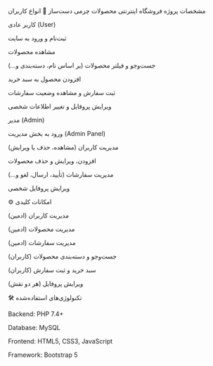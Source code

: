 مشخصات پروژه فروشگاه اینترنتی محصولات چرمی دست‌ساز
👥 انواع کاربران

کاربر عادی (User)

ثبت‌نام و ورود به سایت

مشاهده محصولات

جست‌وجو و فیلتر محصولات (بر اساس نام، دسته‌بندی و...)

افزودن محصول به سبد خرید

ثبت سفارش و مشاهده وضعیت سفارشات

ویرایش پروفایل و تغییر اطلاعات شخصی

مدیر (Admin)

ورود به بخش مدیریت (Admin Panel)

مدیریت کاربران (مشاهده، حذف یا ویرایش)

افزودن، ویرایش و حذف محصولات

مدیریت سفارشات (تأیید، ارسال، لغو و...)

ویرایش پروفایل شخصی

⚙️ امکانات کلیدی

مدیریت کاربران (ادمین)

مدیریت محصولات (ادمین)

مدیریت سفارشات (ادمین)

جست‌وجو و دسته‌بندی محصولات (کاربران)

سبد خرید و ثبت سفارش (کاربران)

ویرایش پروفایل (هر دو نقش)

🛠️ تکنولوژی‌های استفاده‌شده

Backend: PHP 7.4+

Database: MySQL

Frontend: HTML5, CSS3, JavaScript

Framework: Bootstrap 5
